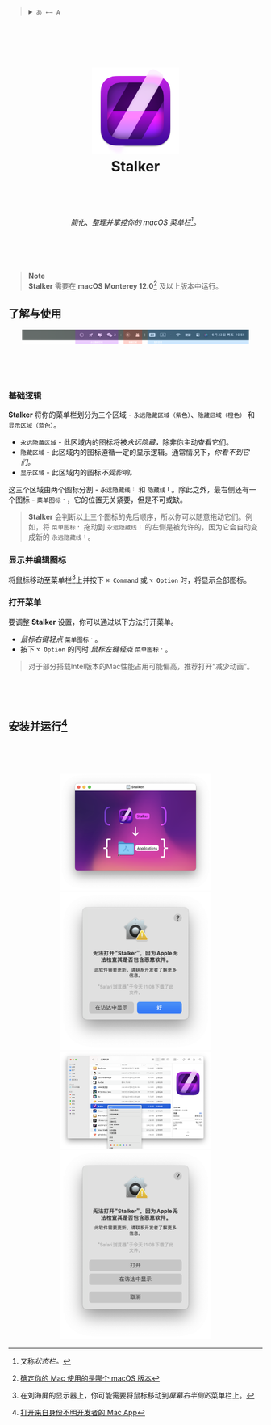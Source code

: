 <blockquote>
  <details>
    <summary>
      <code>あ ←→ A</code>
    </summary>
    <br />
    &emsp;&ensp;<a href="https://github.com/KrLite/Stalker">English</a>
    <br />
    &emsp;&ensp;简体中文
  </details>
</blockquote>

### <div><!--Empty Lines--><br /><br /></div>

# <p align="center"><img width="172" src="/Stalker/Assets.xcassets/AppIcon.appiconset/icon_512x512@2x@2x.png?raw=true" /><br />Stalker</p><br />

###### <p align="center">简化、整理并掌控你的 macOS 菜单栏[^status_bar]。</p>

[^status_bar]: 又称*状态栏。*

### <div><!--Empty Lines--><br /><br /></div>

> **Note**  
> **Stalker** 需要在 **macOS Monterey 12.0**[^check_your_macos_version] 及以上版本中运行。

[^check_your_macos_version]: [确定你的 Mac 使用的是哪个 macOS 版本](https://support.apple.com/zh-cn/HT201260)

## 了解与使用

<div align="center"><img alt="总览" width="450" src="/Docs/Contents/简体中文/Overview.png?raw=true" /></div>

### <div><!--Empty Lines--><br /><br /></div>

### 基础逻辑

**Stalker** 将你的菜单栏划分为三个区域 - `永远隐藏区域（紫色）`、`隐藏区域（橙色）` 和 `显示区域（蓝色）`。

- `永远隐藏区域` - 此区域内的图标将被<i>永远隐藏，</i>除非你主动查看它们。
- `隐藏区域` - 此区域内的图标遵循一定的显示逻辑。通常情况下，*你看不到它们。*
- `显示区域` - 此区域内的图标*不受影响。*

这三个区域由两个图标分割 - `永远隐藏线`<picture><source media="(prefers-color-scheme: dark)" srcset="/Docs/Contents/简体中文/Light/Dotted%20Line.png?raw=true" /><img height="12" src="/Docs/Contents/简体中文/Dark/Dotted%20Line.png?raw=true" /></picture> 和 `隐藏线`<picture><source media="(prefers-color-scheme: dark)" srcset="/Docs/Contents/简体中文/Light/Line.png?raw=true" /><img height="12" src="/Docs/Contents/简体中文/Dark/Line.png?raw=true" /></picture>。除此之外，最右侧还有一个图标 - `菜单图标`<picture><source media="(prefers-color-scheme: dark)" srcset="/Docs/Contents/简体中文/Light/Dot.png?raw=true" /><img height="12" src="/Docs/Contents/简体中文/Dark/Dot.png?raw=true" /></picture>，它的位置无关紧要，但是不可或缺。

> **Stalker** 会判断以上三个图标的先后顺序，所以你可以随意拖动它们。例如，将 `菜单图标`<picture><source media="(prefers-color-scheme: dark)" srcset="/Docs/Contents/简体中文/Light/Dot.png?raw=true" /><img height="12" src="/Docs/Contents/简体中文/Dark/Dot.png?raw=true" /></picture> 拖动到 `永远隐藏线`<picture><source media="(prefers-color-scheme: dark)" srcset="/Docs/Contents/简体中文/Light/Dotted%20Line.png?raw=true" /><img height="12" src="/Docs/Contents/简体中文/Dark/Dotted%20Line.png?raw=true" /></picture> 的左侧是被允许的，因为它会自动变成新的 `永远隐藏线`<picture><source media="(prefers-color-scheme: dark)" srcset="/Docs/Contents/简体中文/Light/Dotted%20Line.png?raw=true" /><img height="12" src="/Docs/Contents/简体中文/Dark/Dotted%20Line.png?raw=true" /></picture>。

### 显示并编辑图标

将鼠标移动至菜单栏[^mouse_onto_status_bar]上并按下 `⌘ Command` 或 `⌥ Option` 时，将显示全部图标。

[^mouse_onto_status_bar]: 在刘海屏的显示器上，你可能需要将鼠标移动到*屏幕右半侧的*菜单栏上。

### 打开菜单

要调整 **Stalker** 设置，你可以通过以下方法打开菜单。

- *鼠标右键轻点* `菜单图标`<picture><source media="(prefers-color-scheme: dark)" srcset="/Docs/Contents/简体中文/Light/Dot.png?raw=true" /><img height="12" src="/Docs/Contents/简体中文/Dark/Dot.png?raw=true" /></picture>。
- 按下 `⌥ Option` 的同时 *鼠标左键轻点* `菜单图标`<picture><source media="(prefers-color-scheme: dark)" srcset="/Docs/Contents/简体中文/Light/Dot.png?raw=true" /><img height="12" src="/Docs/Contents/简体中文/Dark/Dot.png?raw=true" /></picture>。

> 对于部分搭载Intel版本的Mac性能占用可能偏高，推荐打开“减少动画”。

### <div><!--Empty Lines--><br /><br /></div>

## 安装并运行[^install_and_run]

### <div><!--Empty Lines--><br /><br /></div>

[^install_and_run]: [打开来自身份不明开发者的 Mac App](https://support.apple.com/zh-cn/guide/mac-help/mh40616/mac)

<div align="center">
  <!--DMG-->
  <picture>
    <source
      media="(prefers-color-scheme: dark)"
      srcset="/Docs/Contents/简体中文/Dark/1.png?raw=true"
    />
    <img
      width="300"
      src="/Docs/Contents/简体中文/Light/1.png?raw=true"
    />
  </picture>
</div>

<div align="center">
  <!--Open in Finder-->
  <picture>
    <source
      media="(prefers-color-scheme: dark)"
      srcset="/Docs/Contents/简体中文/Dark/2.png?raw=true"
    />
    <img
      width="300"
      src="/Docs/Contents/简体中文/Light/2.png?raw=true"
    />
  </picture>
</div>

<div align="center">
  <!--Open with Right Click-->
  <picture>
    <source
      media="(prefers-color-scheme: dark)"
      srcset="/Docs/Contents/简体中文/Dark/3.png?raw=true"
    />
    <img
      width="300"
      src="/Docs/Contents/简体中文/Light/3.png?raw=true"
    />
  </picture>
</div>

<div align="center">
  <!--Open-->
  <picture>
    <source
      media="(prefers-color-scheme: dark)"
      srcset="/Docs/Contents/简体中文/Dark/4.png?raw=true"
    />
    <img
      width="300"
      src="/Docs/Contents/简体中文/Light/4.png?raw=true"
    />
  </picture>
</div>
